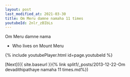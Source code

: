 ```yaml
---
layout: post
last_modified_at: 2021-03-30
title: Om Meru damne namaha 11 times
youtubeId: 2nlr_zBIbLs
---
```

 
 
Om Meru damne nama 
 
 -  Who lives on Mount Meru 
 
  
 
  
 
 
 
 
 
 


{% include youtubePlayer.html id=page.youtubeId %}
 
[Next]({{ site.baseurl }}{% link  split1/_posts/2013-12-22-Om devadithipathaye namaha 11 times.md%})
 
